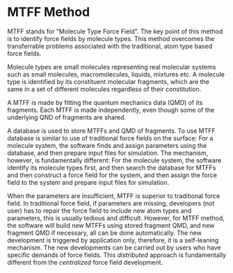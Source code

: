 # MTFF Method

MTFF stands for "Molecule Type Force Field". The key point of this method is to identify force fields by molecule types. This method overcomes the transferrable problems associated with the traditional, atom type based force fields.

Molecule types are small molecules representing real molecular systems such as small molecules, macromolecules, liquids, mixtures etc. A molecule type is identified by its constituent molecular fragments, which are the same in a set of different molecules regardless of their constitution.

A MTFF is made by fitting the quantum mechanics data (QMD) of its fragments. Each MTFF is made independently, even though some of the underlying QND of fragments are shared. 

A database is used to store MTFFs and QMD of fragments. To use MTFF database is similar to use of traditional force fields on the surface: For a molecule system, the software finds and assign parameters using the database, and then prepare input files for simulation. The mechanism, however, is fundamentally different: For the molecule system, the software identify its molecule types first, and then search the database for MTFFs and then construct a force field for the system, and then assign the force field to the system and prepare input files for simulation. 

When the parameters are insufficient, MTFF is superior to traditional force field. In traditional force field, if parameters are missing, developers (not user) has to repair the force field to include new atom types and parameters, this is usually tedious and difficult. However, for MTFF method, the software will build new MTFFs using stored fragment QMD, and new fragment QMD if necessary, all can be done automatically. The new development is triggered by application only, therefore, it is a self-leaning mechanism. The new developments can be carried out by users who have specific demands of force fields. This *distributed* approach is fundamentally different from the *centralized* force field development.




